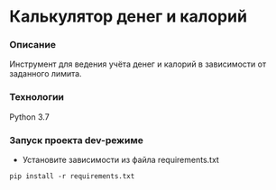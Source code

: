 # Калькулятор денег и калорий
### Описание
Инструмент для ведения учёта денег и калорий в зависимости от заданного лимита.
### Технологии
Python 3.7
### Запуск проекта dev-режиме
- Установите зависимости из файла requirements.txt
```
pip install -r requirements.txt
``` 
